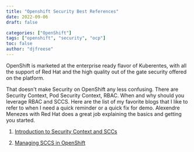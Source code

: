 ```yaml
---
title: "Openshift Security Best References"
date: 2022-09-06
draft: false

categories: ["OpenShift"]
tags: ["openshift", "security", "ocp"]
toc: false
author: "djfreese"
---
```


OpenShift is marketed at the enterprise ready flavor of Kuberentes, with all the support of Red Hat and the high quality out of the gate security offered on the platform.

That doesn't make Security on OpenShift any less confusing. There are Security Context, Pod Security Context, RBAC. When and why should you leverage RBAC and SCCS. Here are the list of my favorite blogs that I like to refer to when I need a quick reminder or a quick fix for demo. Alexendre Menezes with Red Hat does a great job explaining the basics and getting you started.

1. [Introduction to Security Context and SCCs](https://cloud.redhat.com/blog/introduction-to-security-contexts-and-sccs)

2. [Managing SCCS in OpenShift](https://cloud.redhat.com/blog/managing-sccs-in-openshift)
